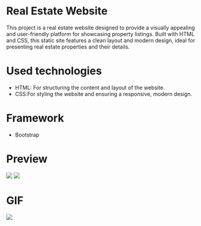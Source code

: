 # Real Estate Website
This project is a real estate website designed to provide a visually appealing and user-friendly platform for showcasing property listings. Built with HTML and CSS, this static site features a clean layout and modern design, ideal for presenting real estate properties and their details.
# Used technologies
- HTML: For structuring the content and layout of the website.
- CSS:For styling the website and ensuring a responsive, modern design.
# Framework
- Bootstrap 
# Preview
![](İmage/pp2.png)
![](İmage/pp1.png)
# GIF
![](İmage/real-estate1.gif)
